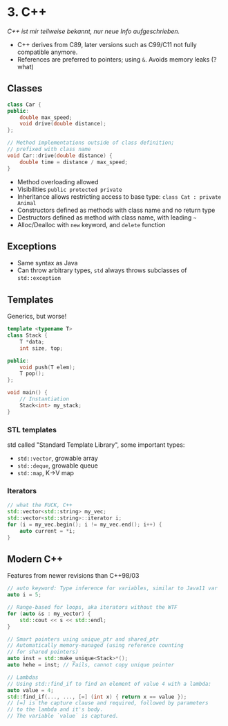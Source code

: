# 3. C++
*C++ ist mir teilweise bekannt, nur neue Info aufgeschrieben.*  

- C++ derives from C89, later versions such as C99/C11 not fully
  compatible anymore.
- References are preferred to pointers; using `&`. Avoids
  memory leaks (? what)


## Classes
```c++
class Car {
public:
    double max_speed;
    void drive(double distance);
};

// Method implementations outside of class definition;
// prefixed with class name
void Car::drive(double distance) {
    double time = distance / max_speed;
}
```

- Method overloading allowed
- Visibilities `public protected private`
- Inheritance allows restricting access to base type:
  `class Cat : private Animal`
- Constructors defined as methods with class name and no return type
- Destructors defined as method with class name, with leading `~`
- Alloc/Dealloc with `new` keyword, and `delete` function


## Exceptions
- Same syntax as Java
- Can throw arbitrary types, `std` always throws subclasses of
  `std::exception`


## Templates
Generics, but worse!

```c++
template <typename T>
class Stack {
    T *data;
    int size, top;

public:
    void push(T elem);
    T pop();
};

void main() {
    // Instantiation
    Stack<int> my_stack;
}
```

### STL templates
std called "Standard Template Library", some important types:

- `std::vector`, growable array
- `std::deque`, growable queue
- `std::map`, K->V map

### Iterators
```c++
// what the FUCK, C++
std::vector<std::string> my_vec;
std::vector<std::string>::iterator i;
for (i = my_vec.begin(); i != my_vec.end(); i++) {
    auto current = *i;
}
```


## Modern C++
Features from newer revisions than C++98/03

```c++
// auto keyword: Type inference for variables, similar to Java11 var
auto i = 5;

// Range-based for loops, aka iterators without the WTF
for (auto &s : my_vector) {
    std::cout << s << std::endl;
}

// Smart pointers using unique_ptr and shared_ptr
// Automatically memory-managed (using reference counting
// for shared pointers)
auto inst = std::make_unique<Stack>*();
auto hehe = inst; // Fails, cannot copy unique pointer

// Lambdas
// Using std::find_if to find an element of value 4 with a lambda:
auto value = 4;
std::find_if(..., ..., [=] (int x) { return x == value });
// [=] is the capture clause and required, followed by parameters
// to the lambda and it's body.
// The variable `value` is captured.
```
